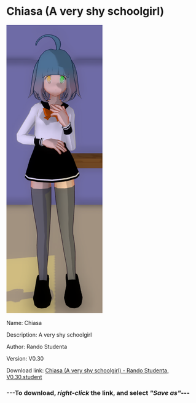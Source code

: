 # Chiasa (A very shy schoolgirl)

<img src = "https://raw.githubusercontent.com/Arbiter1223/Daigaku-Gurashi-Custom-Students/master/Students/Files/Chiasa%20(A%20very%20shy%20schoolgirl).png">

Name: Chiasa

Description: A very shy schoolgirl

Author: Rando Studenta

Version: V0.30

Download link: <a href="https://raw.githubusercontent.com/Arbiter1223/Daigaku-Gurashi-Custom-Students/master/Students/Files/Chiasa%20(A%20very%20shy%20schoolgirl)%20-%20Rando%20Studenta%2C%20V0.30.student">Chiasa (A very shy schoolgirl) - Rando Studenta, V0.30.student</a>

### ---**To download, _right-click_ the link, and select _"Save as"_**---
